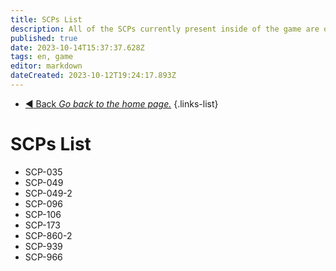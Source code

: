 ```yaml
---
title: SCPs List
description: All of the SCPs currently present inside of the game are on this page.
published: true
date: 2023-10-14T15:37:37.628Z
tags: en, game
editor: markdown
dateCreated: 2023-10-12T19:24:17.893Z
---
```


- [:arrow_backward: Back *Go back to the home page.*](/en/home)
{.links-list}
# SCPs List
- SCP-035
- SCP-049
- SCP-049-2
- SCP-096
- SCP-106
- SCP-173
- SCP-860-2
- SCP-939
- SCP-966